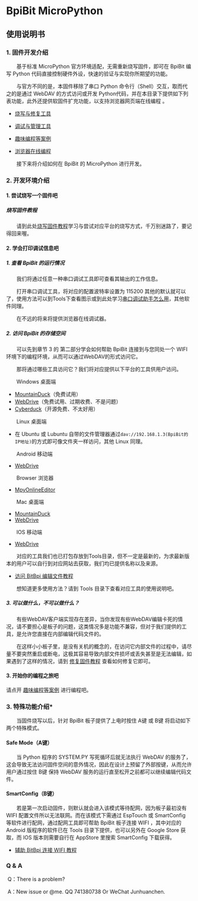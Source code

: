 # **BpiBit MicroPython**

## **使用说明书**

### 1. 固件开发介绍

&emsp;&emsp;基于标准 MicroPython 官方环境适配，无需重新烧写固件，即可在 BpiBit 编写 Python 代码直接控制硬件外设，快速的验证与实现你所期望的功能。

&emsp;&emsp;与官方不同的是，本固件移除了串口 Python 命令行（Shell）交互，取而代之的是通过 WebDAV 的方式访问或开发 Python代码，并在本目录下提供如下列表功能，此外还提供软固件扩充功能，以支持浏览器网页端在线编程 。

- [烧写与修复工具](https://github.com/junhuanchen/BPI-BIT-MpyDevelop/tree/master/HowToFlash)

- [调试与管理工具](https://github.com/junhuanchen/BPI-BIT-MpyDevelop/tree/master/Tools)

- [趣味编程等案例](https://github.com/junhuanchen/BPI-BIT-MpyDevelop/tree/master/Code)

- [浏览器在线编程](https://github.com/junhuanchen/BPI-BIT-MpyOnlineEditor)

&emsp;&emsp;接下来将介绍如何在 BpiBit 的 MicroPython 进行开发。

### 2. 开发环境介绍

#### 1. 尝试烧写一个固件吧

##### 烧写固件教程

&emsp;&emsp;请到此处[烧写固件教程](https://github.com/junhuanchen/BPI-BIT-MpyDevelop/tree/master/HowToFlash)学习与尝试对应平台的烧写方式，千万别迷路了，要记得回来喔。

#### 2. 学会打印调试信息吧

##### 1. 查看 BpiBit 的运行情况
		
&emsp;&emsp;我们将通过任意一种串口调试工具即可查看其输出的工作信息。

&emsp;&emsp;打开串口调试工具，将对应的配置波特率设置为 115200 其他的默认就可以了，使用方法可以到Tools下查看图示或到此处学习[串口调试助手怎么用](https://jingyan.baidu.com/article/6079ad0e915b8a28fe86db4b.html)，其他软件同理。

&emsp;&emsp;在不远的将来将提供浏览器在线调试器。

##### 2. 访问 BpiBit 的存储空间

&emsp;&emsp;可以先到章节 3 的 第二部分学会如何帮助 BpiBit 连接到与您同处一个 WIFI 环境下的编程环境，从而可以通过WebDAV的形式访问它。

&emsp;&emsp;那将通过哪些工具访问它？我们将对应提供以下平台的工具供用户访问。

&emsp;&emsp;Windows 桌面端

- [MountainDuck](https://github.com/junhuanchen/BPI-BIT-MpyDevelop/blob/master/Tools/MountainDuck.zip)（免费试用）
- [WebDrive](https://github.com/junhuanchen/BPI-BIT-MpyDevelop/blob/master/Tools/WebDrive.zip)（免费试用、过期收费、不是问题）
- [Cyberduck](https://cyberduck.io/)（开源免费、不太好用）

&emsp;&emsp;Linux 桌面端

- 在 Ubuntu 或 Lubuntu 自带的文件管理器通过`dav://192.168.1.3(BpiBit的IP地址)`的方式即可像文件夹一样访问，其他 Linux 同理。

&emsp;&emsp;Android 移动端

- [WebDrive](https://github.com/junhuanchen/BPI-BIT-MpyDevelop/blob/master/Tools/WebDrive.apk)
	
&emsp;&emsp;Browser 浏览器

- [MpyOnlineEditor](https://github.com/junhuanchen/BPI-BIT-MpyOnlineEditor)

&emsp;&emsp;Mac 桌面端

- [MountainDuck](https://mountainduck.io/)
- [WebDrive](https://webdrive.com/download/)

&emsp;&emsp;IOS 移动端
- [WebDrive](https://itunes.apple.com/us/app/webdrive/id618167572)

&emsp;&emsp;对应的工具我们也已打包存放到Tools目录，但不一定是最新的，为求最新版本的用户可以自行到对应网站去获取，我们均已提供名称以及来源。 

- [访问 BitBpi 编辑文件教程]()

&emsp;&emsp;想知道更多使用方法？请到 Tools 目录下查看对应工具的使用说明吧。

##### 3. 可以做什么，不可以做什么？

&emsp;&emsp;有些WebDAV客户端实现存在差异，当你发现有些WebDAV编辑卡死的情况，请不要担心是板子的问题，这类情况多是功能不兼容，但对于我们提供的工具，是允许您直接在内部编辑代码文件的。

&emsp;&emsp;在这样小小板子里，是没有关机的概念的，在访问它内部文件的过程中，请尽量不要突然重启或断电，这极其容易导致内部文件损坏或丢失甚至是无法编辑，如果遇到了这样的情况，请到 [修复固件教程](https://github.com/junhuanchen/BPI-BIT-MpyDevelop/tree/master/HowToFlash) 查看如何修复它即可。


#### 3. 开始你的编程之旅吧

请点开 [趣味编程等案例](https://github.com/junhuanchen/BPI-BIT-MpyDevelop/tree/master/Code) 进行编程吧。

### 3. 特殊功能介绍*

&emsp;&emsp;当固件烧写以后，针对 BpiBit 板子提供了上电时按住 A键 或 B键 将启动如下两个特殊模式。

#### Safe Mode（A键）

&emsp;&emsp;当 Python 程序的 SYSTEM.PY 写死循环后就无法执行 WebDAV 的服务了，这会导致无法访问固件空间的意外情况，因此在设计上预留了外部按键，从而允许用户通过按住 B键 保持 WebDAV 服务的运行直至松开之前都可以继续编辑代码文件。

#### SmartConfig（B键）

&emsp;&emsp;若是第一次启动固件，则默认就会进入该模式等待配网，因为板子最初没有 WIFI 配置文件所以无法联网。而在该模式下需通过 EspTouch 或 SmartConfig 等软件进行配网，通过配网工具即可帮助 BpiBit 板子连接 WIFI ，其中对应的 Android 版程序的软件已在 Tools 目录下提供，也可以另外在 Google Store 获取，而 IOS 版本则需要自行在 AppStore 里搜索 SmartConfig 下载获得。

- [辅助 BitBpi 连接 WIFI 教程]()

### Q & A

​	Q：There is a problem?

​	A：New issue or @me. QQ 741380738 Or WeChat Junhuanchen.
